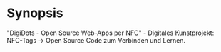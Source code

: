 # Synopsis
"DigiDots - Open Source Web-Apps per NFC" - Digitales Kunstprojekt: NFC-Tags → Open Source Code zum Verbinden und Lernen.
